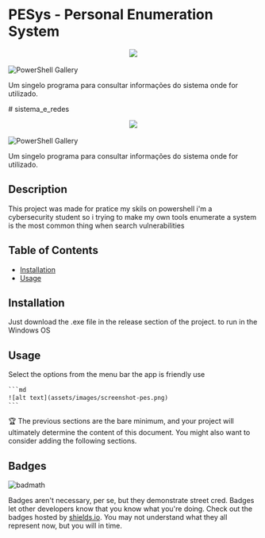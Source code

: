﻿# PESys - Personal Enumeration System
<p align="center">
  <img src="https://user-images.githubusercontent.com/91312588/231555322-b8b7b309-04c2-426c-965b-6e130428b00f.png">
 </p>
<img alt="PowerShell Gallery" src="https://img.shields.io/powershellgallery/p/Sistema_e_Redes?color=red&label=Sistema_e_Redes&logo=Powershell&style=plastic">
<p>
  Um singelo programa para consultar informações do sistema onde 
  for utilizado.
</p>
# sistema_e_redes
<p align="center">
  <img src="https://user-images.githubusercontent.com/91312588/231555322-b8b7b309-04c2-426c-965b-6e130428b00f.png">
 </p>
<img alt="PowerShell Gallery" src="https://img.shields.io/powershellgallery/p/Sistema_e_Redes?color=red&label=Sistema_e_Redes&logo=Powershell&style=plastic">
<p>
  Um singelo programa para consultar informações do sistema onde 
  for utilizado.
</p>

## Description

This project was made for pratice my skils on powershell
i'm a cybersecurity student so i trying to make my own tools
enumerate a system is the most common thing when search vulnerabilities

## Table of Contents


- [Installation](#installation)
- [Usage](#usage)

## Installation

Just download the .exe file in the release section of the project.
to run in the Windows OS

## Usage

Select the options from the menu bar
the app is friendly use

    ```md
    ![alt text](assets/images/screenshot-pes.png)
    ```


🏆 The previous sections are the bare minimum, and your project will ultimately determine the content of this document. You might also want to consider adding the following sections.

## Badges

![badmath](https://img.shields.io/github/languages/top/lernantino/badmath)

Badges aren't necessary, per se, but they demonstrate street cred. Badges let other developers know that you know what you're doing. Check out the badges hosted by [shields.io](https://shields.io/). You may not understand what they all represent now, but you will in time.

